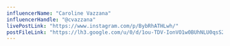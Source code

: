 ```yaml
---
influencerName: "Caroline Vazzana"
influencerHandle: "@cvazzana"
livePostLink: "https://www.instagram.com/p/BybRhATHLwh/"
postFileLink: "https://lh3.google.com/u/0/d/1ou-TDV-IonVO1w0BUhNLU0qsS2IzhhST"
---
```

